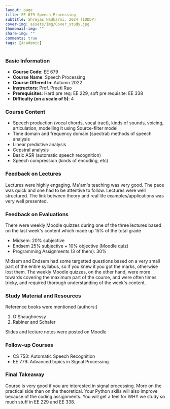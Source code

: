 ```yaml
---
layout: page
title: EE 679-Speech Processing 
subtitle: Shreyas Nadkarni, 2024 (IDDDP)
cover-img: assets/img/Cover_study.jpg
thumbnail-img: ""
share-img: ""
comments: true
tags: [Academic]
---
```


### Basic Information

- **Course Code**: EE 679
- **Course Name**: Speech Processing 
- **Course Offered In**: Autumn 2022
- **Instructors**: Prof. Preeti Rao 
- **Prerequisites**: Hard pre req: EE 229, soft pre requisite: EE 338
- **Difficulty (on a scale of 5)**: 4

### Course Content

- Speech production (vocal chords, vocal tract), kinds of sounds, voicing, articulation, modelling it using Source-filter model
- Time domain and frequency domain (spectral) methods of speech analysis 
- Linear predictive analysis
- Cepstral analysis
- Basic ASR (automatic speech recognition)
- Speech compression (kinds of encoding, etc)

### Feedback on Lectures


Lectures were highly engaging. Ma'am's teaching was very good. The pace was quick and one had to be attentive to follow. Lectures were well structured. The link between theory and real life examples/applications was very well presented. 
### Feedback on Evaluations


There were weekly Moodle quizzes during one of the three lectures based on the last week's content which made up 15% of the total grade
- Midsem: 20% subjective 
- Endsem 25% subjective + 10% objective (Moodle quiz)
- Programming Assignments (3 of them): 30%

Midsem and Endsem had some targetted questions based on a very small part of the entire syllabus, so if you knew it you got the marks, otherwise lost them. The weekly Moodle quizzes, on the other hand, were more towards covering the maximum part of the course, and were often times tricky, and required thorough understanding of the week's content.
### Study Material and Resources


Reference books were mentioned (authors:)
1. O'Shaughnessy
2. Rabiner and Schafer

Slides and lecture notes were posted on Moodle

### Follow-up Courses


- CS 753: Automatic Speech Recognition
- EE 779: Advanced topics in Signal Processing 

### Final Takeaway


Course is very good if you are interested in signal processing. More on the practical side than on the theoretical. Your Python skills will also improve because of the coding assignments. You will get a feel for WHY we study so much stuff in EE 229 and EE 338.